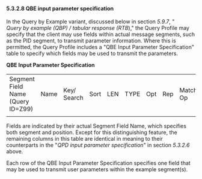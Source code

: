 #### 5.3.2.8 QBE input parameter specification

In the Query by Example variant, discussed below in section _5.9.7_, "_\
Query by example (QBP) / tabular response (RTB_)," the Query Profile may specify that the client may use fields within actual message segments, such as the PID segment, to transmit parameter information. Where this is permitted, the Query Profile includes a "QBE Input Parameter Specification" table to specify which fields may be used to transmit the parameters.

**QBE Input Parameter Specification**

|     |     |     |     |     |     |     |     |     |     |     |     |
| --- | --- | --- | --- | --- | --- | --- | --- | --- | --- | --- | --- |
| Segment Field Name (Query ID=Z99) | Name | Key/ Search | Sort | LEN | TYPE | Opt | Rep | Match Op | TBL | Service Identifier Code | Element Name |
|  |  |  |  |  |  |  |  |  |  |  |  |

Fields are indicated by their actual Segment Field Name, which specifies both segment and position. Except for this distinguishing feature, the remaining columns in this table are identical in meaning to their counterparts in the "_QPD input parameter specification_" in section _5.3.2.6_ above.

Each row of the QBE Input Parameter Specification specifies one field that may be used to transmit user parameters within the example segment(s).
